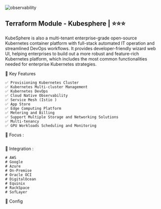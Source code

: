 
![observability](https://github.com/user-attachments/assets/7b023add-858b-4f41-b6fc-0bca08f3afbc)


## Terraform Module - Kubesphere  | ⭐⭐⭐
KubeSphere is also a multi-tenant enterprise-grade open-source Kubernetes container platform with full-stack automated IT operation and streamlined DevOps workflows. It provides developer-friendly wizard web UI, helping enterprises to build out a more robust and feature-rich Kubernetes platform, which includes the most common functionalities needed for enterprise Kubernetes strategies.

🚀  Key Features
```
✅ Provisioning Kubernetes Cluster
✅ Kubernetes Multi-cluster Management
✅ Kubernetes DevOps
✅ Cloud Native Observability
✅ Service Mesh (Istio )
✅ App Store
✅ Edge Computing Platform
✅ Metering and Billing
✅ Support Multiple Storage and Networking Solutions
✅ Multi-tenancy
✅ GPU Workloads Scheduling and Monitoring
```


🎯 Focus :
```
```

🔨 Integration :
```
# AWS
# Google
# Azure
# On-Premise
# Oracle OCI
# DigitalOcean
# Equinix
# RackSpace
# SofLayer
```

🧩 Config 
```
```
